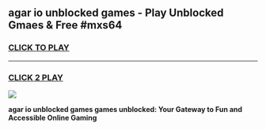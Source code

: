 
## agar io unblocked games - Play Unblocked Gmaes & Free #mxs64
<h3>
<a href="https://premium.freeplayer.one?title=agar_io_unblocked_games&ref=03M">CLICK TO PLAY</a></h3>
<hr>

<h3>
<a href="https://premium.freeplayer.one?title=agar_io_unblocked_games&ref=03M">CLICK 2 PLAY</a>
  
</h3>

<a href="https://premium.freeplayer.one?title=agar_io_unblocked_games&ref=03M"><img src="https://clearcache.store/games.png"></a>


**agar io unblocked games games unblocked: Your Gateway to Fun and Accessible Online Gaming**
